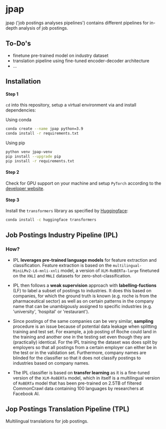 # jpap
jpap ('job postings analyses pipelines') contains different pipelines for in-depth analysis of job postings.

## To-Do's
- finetune pre-trained model on industry dataset
- translation pipeline using fine-tuned encoder-decoder architecture
- ...

## Installation

#### Step 1
`cd` into this repository, setup a virtual environment via and install dependencies:

Using conda
```bash
conda create --name jpap python=3.9
conda install -r requirements.txt
```

Using pip
```bash
python venv jpap-venv
pip install --upgrade pip
pip install -r requirements.txt
```

#### Step 2
Check for GPU support on your machine and setup `PyTorch` according to the [developer website](https://pytorch.org/).

#### Step 3
Install the `transformers` library as specified by [Huggingface](https://huggingface.co/docs/transformers/installation):

```bash
conda install -c huggingface transformers
```

## Job Postings Industry Pipeline (IPL)


### How?
- IPL **leverages pre-trained language models** for feature extraction and classification. Feature extraction is based on the `multilingual-MiniLMv2-L6-mnli-xnli` model, a version of `XLM-RoBERTa-large` finetuned on the `XNLI` and `MNLI` datasets for zero-shot-classification. 

- IPL then follows a **weak supervision** approach with **labelling-fuctions** (LF) to label a subset of postings to industries. It does this based on companies, for which the ground truth is known (e.g. roche is from the pharmaceutical sector) as well as on certain patterns in the company name that can be unambigously assigned to specific industries (e.g. 'university', 'hospital' or 'restaurant').

- Since postings of the same companies can be very similar, **sampling** procedure is an issue because of potential data leakage when splitting training and test set. For example, a job posting of Roche could land in the training and another one in the testing set even though they are (practically) identical. For the IPL training the dataset was does split by employers so that all postings from a certain employer can either be in the test or in the validation set. Furthermore, company names are blinded for the classifier so that it does not classify postings to industries based on company names.

- The IPL classifier is based on **transfer learning** as it is a fine-tuned version of the `XLM-RoBERTa` model, which in itself is a multilingual version of `RoBERTa` model that has been pre-trained on 2.5TB of filtered CommonCrawl data containing 100 languages by researchers at Facebook AI. 

## Jop Postings Translation Pipeline (TPL)
Multilingual translations for job postings.